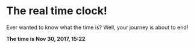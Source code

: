 # The real time clock!

Ever wanted to know what the time is? Well, your journey is about to end!

**The time is Nov 30, 2017, 15:22**